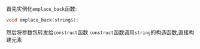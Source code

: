 首先实例化`emplace_back`函数:
```cpp
void emplace_back(string&);
```
然后将参数包转发给`construct`函数
`construct`函数调用`string`的构造函数,直接构建元素
